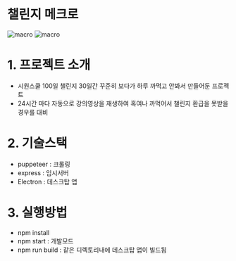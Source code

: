# 챌린지 메크로

![macro](https://github.com/mr-chacha/siwonSchool_Macro/assets/117566375/74032066-76e6-4e42-bd2d-18902fed649e)
![macro](https://github.com/mr-chacha/siwonSchool_Macro/assets/117566375/f407cdc0-fb95-4be1-ba33-1a9eb8945c33)

# 1. 프로젝트 소개
- 시원스쿨 100일 챌린지 30일간 꾸준히 보다가 하루 까먹고 안봐서 만들어둔 프로젝트
- 24시간 마다 자동으로 강의영상을 재생하여 혹여나 까먹어서 챌린지 환급을 못받을경우를 대비

# 2. 기술스택
- puppeteer : 크롤링
- express : 임시서버
- Electron : 데스크탑 앱

# 3. 실행방법
- npm install
- npm start : 개발모드
- npm run build : 같은 디렉토리내에 데스크탑 앱이 빌드됨
